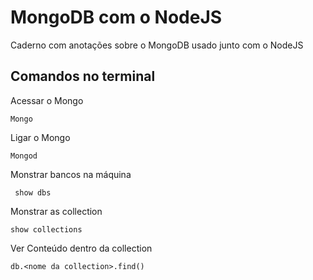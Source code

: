 # MongoDB com o NodeJS
Caderno com anotações sobre o MongoDB usado junto com o NodeJS

<h2 class='Terminal'> Comandos no terminal </h2>

Acessar o Mongo
````shel
Mongo
````

Ligar o Mongo
````shel
Mongod
````
Monstrar bancos na máquina
````shel
 show dbs
````
Monstrar as collection
````shel
show collections
````
Ver Conteúdo dentro da collection
````shel
db.<nome da collection>.find()
````
